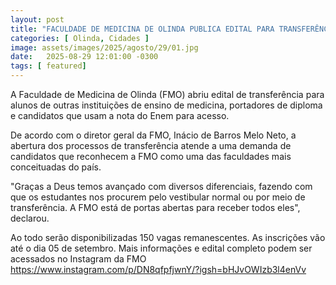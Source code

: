 ```yaml
---
layout: post
title: "FACULDADE DE MEDICINA DE OLINDA PUBLICA EDITAL PARA TRANSFERÊNCIAS"
categories: [ Olinda, Cidades ]
image: assets/images/2025/agosto/29/01.jpg
date:   2025-08-29 12:01:00 -0300
tags: [ featured]
---
```

A Faculdade de Medicina de Olinda (FMO) abriu edital de transferência para alunos de outras instituições de ensino de medicina, portadores de diploma e candidatos que usam a nota do Enem para acesso.

De acordo com o diretor geral da FMO, Inácio de Barros Melo Neto, a abertura dos processos de transferência atende a uma demanda de candidatos que reconhecem a FMO como uma das faculdades mais conceituadas do país.

"Graças a Deus temos avançado com diversos diferenciais, fazendo com que os estudantes nos procurem pelo vestibular normal ou por meio de transferência. A FMO está de portas abertas para receber todos eles", declarou.

Ao todo serão disponibilizadas 150 vagas remanescentes. As inscrições vão até o dia 05 de setembro. Mais informações e edital completo podem ser acessados no Instagram da FMO https://www.instagram.com/p/DN8qfpfjwnY/?igsh=bHJvOWIzb3l4enVv
